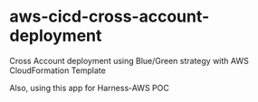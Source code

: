 # aws-cicd-cross-account-deployment
Cross Account deployment using Blue/Green strategy with AWS CloudFormation Template

Also, using this app for Harness-AWS POC
